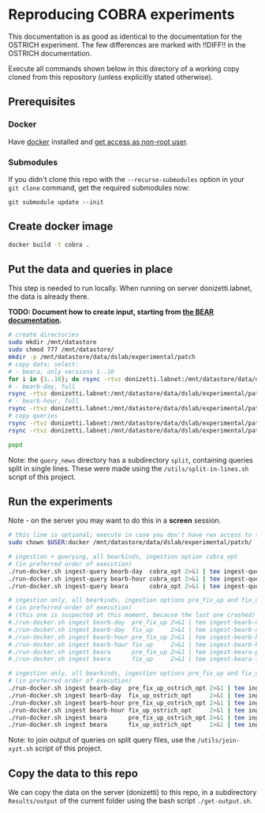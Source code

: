 # Reproducing COBRA experiments

This documentation is as good as identical to the documentation for the OSTRICH experiment.
The few differences are marked with !!DIFF!! in the OSTRICH documentation.

Execute all commands shown below in this directory of a working copy cloned from this repository
(unless explicitly stated otherwise).

## Prerequisites

### Docker

Have [docker](https://docs.docker.com/get-docker/) installed and [get access as non-root user](https://docs.docker.com/engine/install/linux-postinstall/#manage-docker-as-a-non-root-user).

### Submodules

If you didn't clone this repo with the `--recurse-submodules` option in your `git clone` command, get the required submodules now:
```
git submodule update --init
```

## Create docker image

```sh
docker build -t cobra .
```

## Put the data and queries in place

This step is needed to run locally. When running on server donizetti.labnet, the data is already there.

**TODO: Document how to create input, starting from [the BEAR documentation](https://aic.ai.wu.ac.at/qadlod/bear.html).**

```sh
# create directories
sudo mkdir /mnt/datastore
sudo chmod 777 /mnt/datastore/
mkdir -p /mnt/datastore/data/dslab/experimental/patch
# copy data; select:
# - beara, only versions 1..10
for i in {1..10}; do rsync -rtvz donizetti.labnet:/mnt/datastore/data/dslab/experimental/patch/data/$i /mnt/datastore/data/dslab/experimental/patch/data ; done
# - bearb-day, full
rsync -rtvz donizetti.labnet:/mnt/datastore/data/dslab/experimental/patch/rawdata-bearb/patches-day /mnt/datastore/data/dslab/experimental/patch/rawdata-bearb
# - bearb-hour, full
rsync -rtvz donizetti.labnet:/mnt/datastore/data/dslab/experimental/patch/rawdata-bearb/patches-hour /mnt/datastore/data/dslab/experimental/patch/rawdata-bearb
# copy queries
rsync -rtvz donizetti.labnet:/mnt/datastore/data/dslab/experimental/patch/BEAR/queries_new /mnt/datastore/data/dslab/experimental/patch/BEAR
rsync -rtvz donizetti.labnet:/mnt/datastore/data/dslab/experimental/patch/BEAR/queries_bearb /mnt/datastore/data/dslab/experimental/patch/BEAR

popd
```

Note: the `query_news` directory has a subdirectory `split`, containing queries split in single lines. These were made using the `/utils/split-in-lines.sh` script of this project.

## Run the experiments

Note - on the server you may want to do this in a **screen** session.
```sh
# this line is optional; execute in case you don't have rwx access to the folder
sudo chown $USER:docker /mnt/datastore/data/dslab/experimental/patch/

# ingestion + querying, all bearkinds, ingestion option cobra_opt
# (in preferred order of execution)
./run-docker.sh ingest-query bearb-day  cobra_opt 2>&1 | tee ingest-query-bearb-day-cobra_opt.log
./run-docker.sh ingest-query bearb-hour cobra_opt 2>&1 | tee ingest-query-bearb-hour-cobra_opt.log
./run-docker.sh ingest-query beara      cobra_opt 2>&1 | tee ingest-query-beara-cobra_opt.log

# ingestion only, all bearkinds, ingestion options pre_fix_up and fix_up in sequence
# (in preferred order of execution)
# (this one is suspected at this moment, because the last one crashed)
#./run-docker.sh ingest bearb-day  pre_fix_up 2>&1 | tee ingest-bearb-day-pre_fix_up.log
#./run-docker.sh ingest bearb-day  fix_up     2>&1 | tee ingest-bearb-day-fix_up.log
#./run-docker.sh ingest bearb-hour pre_fix_up 2>&1 | tee ingest-bearb-hour-pre_fix_up.log
#./run-docker.sh ingest bearb-hour fix_up     2>&1 | tee ingest-bearb-hour-fix_up.log
#./run-docker.sh ingest beara      pre_fix_up 2>&1 | tee ingest-beara-pre_fix_up.log
#./run-docker.sh ingest beara      fix_up     2>&1 | tee ingest-beara-fix_up.log

# ingestion only, all bearkinds, ingestion options pre_fix_up and fix_up in sequence
# (in preferred order of execution)
./run-docker.sh ingest bearb-day  pre_fix_up_ostrich_opt 2>&1 | tee ingest-bearb-day-pre_fix_up_ostrich_opt.log
./run-docker.sh ingest bearb-day  fix_up_ostrich_opt     2>&1 | tee ingest-bearb-day-fix_up_ostrich_opt.log
./run-docker.sh ingest bearb-hour pre_fix_up_ostrich_opt 2>&1 | tee ingest-bearb-hour-pre_fix_up_ostrich_opt.log
./run-docker.sh ingest bearb-hour fix_up_ostrich_opt     2>&1 | tee ingest-bearb-hour-fix_up_ostrich_opt.log
./run-docker.sh ingest beara      pre_fix_up_ostrich_opt 2>&1 | tee ingest-beara-pre_fix_up_ostrich_opt.log
./run-docker.sh ingest beara      fix_up_ostrich_opt     2>&1 | tee ingest-beara-fix_up_ostrich_opt.log
```

Note: to join output of queries on split query files, use the `/utils/join-xyzt.sh` script of this project.

## Copy the data to this repo

We can copy the data on the server (donizetti) to this repo, in a subdirectory `Results/output` of the current folder
using the bash script `./get-output.sh`.
